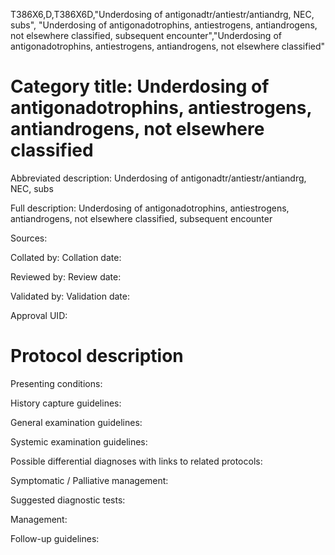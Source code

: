 T386X6,D,T386X6D,"Underdosing of antigonadtr/antiestr/antiandrg, NEC, subs", "Underdosing of antigonadotrophins, antiestrogens, antiandrogens, not elsewhere classified, subsequent encounter","Underdosing of antigonadotrophins, antiestrogens, antiandrogens, not elsewhere classified"
# Category title: Underdosing of antigonadotrophins, antiestrogens, antiandrogens, not elsewhere classified

Abbreviated description: Underdosing of antigonadtr/antiestr/antiandrg, NEC, subs

Full description: Underdosing of antigonadotrophins, antiestrogens, antiandrogens, not elsewhere classified, subsequent encounter

Sources:

Collated by:
Collation date:

Reviewed by:
Review date:

Validated by:
Validation date:

Approval UID:

# Protocol description

Presenting conditions:

History capture guidelines:

General examination guidelines:

Systemic examination guidelines:

Possible differential diagnoses with links to related protocols:

Symptomatic / Palliative management:

Suggested diagnostic tests:

Management:

Follow-up guidelines:
